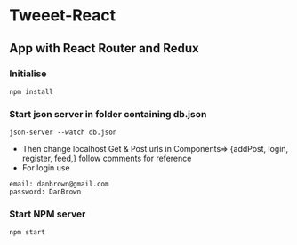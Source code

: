 # Tweeet-React

## App with React Router and Redux

### Initialise
```
npm install
```
### Start json server in folder containing db.json 
```
json-server --watch db.json
```

* Then change localhost Get & Post urls in Components=> {addPost, login, register, feed,} follow comments for reference 
* For login use
````
email: danbrown@gmail.com
password: DanBrown
````

### Start NPM server
```
npm start
```
